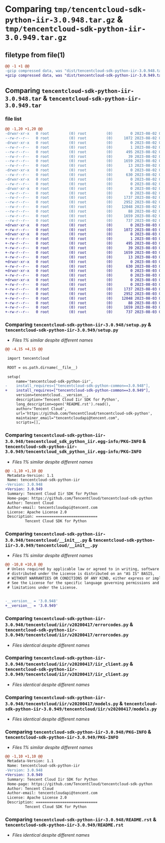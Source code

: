 # Comparing `tmp/tencentcloud-sdk-python-iir-3.0.948.tar.gz` & `tmp/tencentcloud-sdk-python-iir-3.0.949.tar.gz`

## filetype from file(1)

```diff
@@ -1 +1 @@
-gzip compressed data, was "dist/tencentcloud-sdk-python-iir-3.0.948.tar", last modified: Wed Aug  2 00:31:35 2023, max compression
+gzip compressed data, was "dist/tencentcloud-sdk-python-iir-3.0.949.tar", last modified: Thu Aug  3 00:27:49 2023, max compression
```

## Comparing `tencentcloud-sdk-python-iir-3.0.948.tar` & `tencentcloud-sdk-python-iir-3.0.949.tar`

### file list

```diff
@@ -1,20 +1,20 @@
-drwxr-xr-x   0 root         (0) root         (0)        0 2023-08-02 00:31:35.000000 tencentcloud-sdk-python-iir-3.0.948/
--rw-r--r--   0 root         (0) root         (0)     1072 2023-08-02 00:31:34.000000 tencentcloud-sdk-python-iir-3.0.948/setup.py
-drwxr-xr-x   0 root         (0) root         (0)        0 2023-08-02 00:31:35.000000 tencentcloud-sdk-python-iir-3.0.948/tencentcloud_sdk_python_iir.egg-info/
--rw-r--r--   0 root         (0) root         (0)        1 2023-08-02 00:31:35.000000 tencentcloud-sdk-python-iir-3.0.948/tencentcloud_sdk_python_iir.egg-info/dependency_links.txt
--rw-r--r--   0 root         (0) root         (0)      495 2023-08-02 00:31:35.000000 tencentcloud-sdk-python-iir-3.0.948/tencentcloud_sdk_python_iir.egg-info/SOURCES.txt
--rw-r--r--   0 root         (0) root         (0)       39 2023-08-02 00:31:35.000000 tencentcloud-sdk-python-iir-3.0.948/tencentcloud_sdk_python_iir.egg-info/requires.txt
--rw-r--r--   0 root         (0) root         (0)     1659 2023-08-02 00:31:35.000000 tencentcloud-sdk-python-iir-3.0.948/tencentcloud_sdk_python_iir.egg-info/PKG-INFO
--rw-r--r--   0 root         (0) root         (0)       13 2023-08-02 00:31:35.000000 tencentcloud-sdk-python-iir-3.0.948/tencentcloud_sdk_python_iir.egg-info/top_level.txt
-drwxr-xr-x   0 root         (0) root         (0)        0 2023-08-02 00:31:35.000000 tencentcloud-sdk-python-iir-3.0.948/tencentcloud/
--rw-r--r--   0 root         (0) root         (0)      630 2023-08-02 00:31:34.000000 tencentcloud-sdk-python-iir-3.0.948/tencentcloud/__init__.py
-drwxr-xr-x   0 root         (0) root         (0)        0 2023-08-02 00:31:35.000000 tencentcloud-sdk-python-iir-3.0.948/tencentcloud/iir/
--rw-r--r--   0 root         (0) root         (0)        0 2023-08-02 00:31:34.000000 tencentcloud-sdk-python-iir-3.0.948/tencentcloud/iir/__init__.py
-drwxr-xr-x   0 root         (0) root         (0)        0 2023-08-02 00:31:35.000000 tencentcloud-sdk-python-iir-3.0.948/tencentcloud/iir/v20200417/
--rw-r--r--   0 root         (0) root         (0)        0 2023-08-02 00:31:34.000000 tencentcloud-sdk-python-iir-3.0.948/tencentcloud/iir/v20200417/__init__.py
--rw-r--r--   0 root         (0) root         (0)     1737 2023-08-02 00:31:34.000000 tencentcloud-sdk-python-iir-3.0.948/tencentcloud/iir/v20200417/errorcodes.py
--rw-r--r--   0 root         (0) root         (0)     2952 2023-08-02 00:31:34.000000 tencentcloud-sdk-python-iir-3.0.948/tencentcloud/iir/v20200417/iir_client.py
--rw-r--r--   0 root         (0) root         (0)    12048 2023-08-02 00:31:34.000000 tencentcloud-sdk-python-iir-3.0.948/tencentcloud/iir/v20200417/models.py
--rw-r--r--   0 root         (0) root         (0)       88 2023-08-02 00:31:35.000000 tencentcloud-sdk-python-iir-3.0.948/setup.cfg
--rw-r--r--   0 root         (0) root         (0)     1659 2023-08-02 00:31:35.000000 tencentcloud-sdk-python-iir-3.0.948/PKG-INFO
--rw-r--r--   0 root         (0) root         (0)      737 2023-08-02 00:31:34.000000 tencentcloud-sdk-python-iir-3.0.948/README.rst
+drwxr-xr-x   0 root         (0) root         (0)        0 2023-08-03 00:27:49.000000 tencentcloud-sdk-python-iir-3.0.949/
+-rw-r--r--   0 root         (0) root         (0)     1072 2023-08-03 00:27:49.000000 tencentcloud-sdk-python-iir-3.0.949/setup.py
+drwxr-xr-x   0 root         (0) root         (0)        0 2023-08-03 00:27:49.000000 tencentcloud-sdk-python-iir-3.0.949/tencentcloud_sdk_python_iir.egg-info/
+-rw-r--r--   0 root         (0) root         (0)        1 2023-08-03 00:27:49.000000 tencentcloud-sdk-python-iir-3.0.949/tencentcloud_sdk_python_iir.egg-info/dependency_links.txt
+-rw-r--r--   0 root         (0) root         (0)      495 2023-08-03 00:27:49.000000 tencentcloud-sdk-python-iir-3.0.949/tencentcloud_sdk_python_iir.egg-info/SOURCES.txt
+-rw-r--r--   0 root         (0) root         (0)       39 2023-08-03 00:27:49.000000 tencentcloud-sdk-python-iir-3.0.949/tencentcloud_sdk_python_iir.egg-info/requires.txt
+-rw-r--r--   0 root         (0) root         (0)     1659 2023-08-03 00:27:49.000000 tencentcloud-sdk-python-iir-3.0.949/tencentcloud_sdk_python_iir.egg-info/PKG-INFO
+-rw-r--r--   0 root         (0) root         (0)       13 2023-08-03 00:27:49.000000 tencentcloud-sdk-python-iir-3.0.949/tencentcloud_sdk_python_iir.egg-info/top_level.txt
+drwxr-xr-x   0 root         (0) root         (0)        0 2023-08-03 00:27:49.000000 tencentcloud-sdk-python-iir-3.0.949/tencentcloud/
+-rw-r--r--   0 root         (0) root         (0)      630 2023-08-03 00:27:49.000000 tencentcloud-sdk-python-iir-3.0.949/tencentcloud/__init__.py
+drwxr-xr-x   0 root         (0) root         (0)        0 2023-08-03 00:27:49.000000 tencentcloud-sdk-python-iir-3.0.949/tencentcloud/iir/
+-rw-r--r--   0 root         (0) root         (0)        0 2023-08-03 00:27:49.000000 tencentcloud-sdk-python-iir-3.0.949/tencentcloud/iir/__init__.py
+drwxr-xr-x   0 root         (0) root         (0)        0 2023-08-03 00:27:49.000000 tencentcloud-sdk-python-iir-3.0.949/tencentcloud/iir/v20200417/
+-rw-r--r--   0 root         (0) root         (0)        0 2023-08-03 00:27:49.000000 tencentcloud-sdk-python-iir-3.0.949/tencentcloud/iir/v20200417/__init__.py
+-rw-r--r--   0 root         (0) root         (0)     1737 2023-08-03 00:27:49.000000 tencentcloud-sdk-python-iir-3.0.949/tencentcloud/iir/v20200417/errorcodes.py
+-rw-r--r--   0 root         (0) root         (0)     2952 2023-08-03 00:27:49.000000 tencentcloud-sdk-python-iir-3.0.949/tencentcloud/iir/v20200417/iir_client.py
+-rw-r--r--   0 root         (0) root         (0)    12048 2023-08-03 00:27:49.000000 tencentcloud-sdk-python-iir-3.0.949/tencentcloud/iir/v20200417/models.py
+-rw-r--r--   0 root         (0) root         (0)       88 2023-08-03 00:27:49.000000 tencentcloud-sdk-python-iir-3.0.949/setup.cfg
+-rw-r--r--   0 root         (0) root         (0)     1659 2023-08-03 00:27:49.000000 tencentcloud-sdk-python-iir-3.0.949/PKG-INFO
+-rw-r--r--   0 root         (0) root         (0)      737 2023-08-03 00:27:49.000000 tencentcloud-sdk-python-iir-3.0.949/README.rst
```

### Comparing `tencentcloud-sdk-python-iir-3.0.948/setup.py` & `tencentcloud-sdk-python-iir-3.0.949/setup.py`

 * *Files 1% similar despite different names*

```diff
@@ -4,15 +4,15 @@
 
 import tencentcloud
 
 ROOT = os.path.dirname(__file__)
 
 setup(
     name='tencentcloud-sdk-python-iir',
-    install_requires=["tencentcloud-sdk-python-common==3.0.948"],
+    install_requires=["tencentcloud-sdk-python-common==3.0.949"],
     version=tencentcloud.__version__,
     description='Tencent Cloud Iir SDK for Python',
     long_description=open('README.rst').read(),
     author='Tencent Cloud',
     url='https://github.com/TencentCloud/tencentcloud-sdk-python',
     maintainer_email="tencentcloudapi@tencent.com",
     scripts=[],
```

### Comparing `tencentcloud-sdk-python-iir-3.0.948/tencentcloud_sdk_python_iir.egg-info/PKG-INFO` & `tencentcloud-sdk-python-iir-3.0.949/tencentcloud_sdk_python_iir.egg-info/PKG-INFO`

 * *Files 1% similar despite different names*

```diff
@@ -1,10 +1,10 @@
 Metadata-Version: 1.1
 Name: tencentcloud-sdk-python-iir
-Version: 3.0.948
+Version: 3.0.949
 Summary: Tencent Cloud Iir SDK for Python
 Home-page: https://github.com/TencentCloud/tencentcloud-sdk-python
 Author: Tencent Cloud
 Author-email: tencentcloudapi@tencent.com
 License: Apache License 2.0
 Description: ============================
         Tencent Cloud SDK for Python
```

### Comparing `tencentcloud-sdk-python-iir-3.0.948/tencentcloud/__init__.py` & `tencentcloud-sdk-python-iir-3.0.949/tencentcloud/__init__.py`

 * *Files 1% similar despite different names*

```diff
@@ -10,8 +10,8 @@
 # Unless required by applicable law or agreed to in writing, software
 # distributed under the License is distributed on an "AS IS" BASIS,
 # WITHOUT WARRANTIES OR CONDITIONS OF ANY KIND, either express or implied.
 # See the License for the specific language governing permissions and
 # limitations under the License.
 
 
-__version__ = '3.0.948'
+__version__ = '3.0.949'
```

### Comparing `tencentcloud-sdk-python-iir-3.0.948/tencentcloud/iir/v20200417/errorcodes.py` & `tencentcloud-sdk-python-iir-3.0.949/tencentcloud/iir/v20200417/errorcodes.py`

 * *Files identical despite different names*

### Comparing `tencentcloud-sdk-python-iir-3.0.948/tencentcloud/iir/v20200417/iir_client.py` & `tencentcloud-sdk-python-iir-3.0.949/tencentcloud/iir/v20200417/iir_client.py`

 * *Files identical despite different names*

### Comparing `tencentcloud-sdk-python-iir-3.0.948/tencentcloud/iir/v20200417/models.py` & `tencentcloud-sdk-python-iir-3.0.949/tencentcloud/iir/v20200417/models.py`

 * *Files identical despite different names*

### Comparing `tencentcloud-sdk-python-iir-3.0.948/PKG-INFO` & `tencentcloud-sdk-python-iir-3.0.949/PKG-INFO`

 * *Files 1% similar despite different names*

```diff
@@ -1,10 +1,10 @@
 Metadata-Version: 1.1
 Name: tencentcloud-sdk-python-iir
-Version: 3.0.948
+Version: 3.0.949
 Summary: Tencent Cloud Iir SDK for Python
 Home-page: https://github.com/TencentCloud/tencentcloud-sdk-python
 Author: Tencent Cloud
 Author-email: tencentcloudapi@tencent.com
 License: Apache License 2.0
 Description: ============================
         Tencent Cloud SDK for Python
```

### Comparing `tencentcloud-sdk-python-iir-3.0.948/README.rst` & `tencentcloud-sdk-python-iir-3.0.949/README.rst`

 * *Files identical despite different names*

